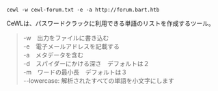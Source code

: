 ```
cewl -w cewl-forum.txt -e -a http://forum.bart.htb
```

CeWLは、パスワードクラックに利用できる単語のリストを作成するツール。
> -w　出力をファイルに書き込む   
> -e　電子メールアドレスを記載する   
> -a　メタデータを含む   
> -d　スパイダーにかける深さ　デフォルトは２   
> -m　ワードの最小長　デフォルトは３  
> --lowercase: 解析されたすべての単語を小文字にします